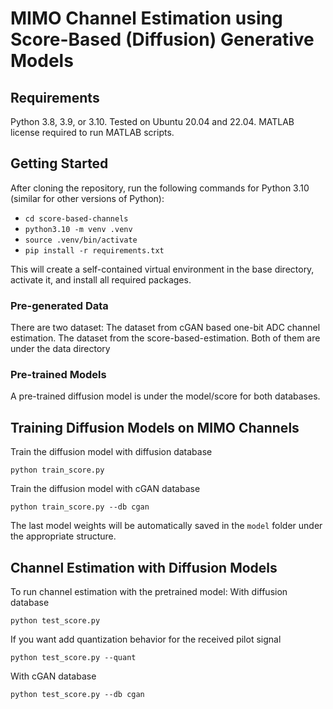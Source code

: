 # MIMO Channel Estimation using Score-Based (Diffusion) Generative Models


## Requirements
Python 3.8, 3.9, or 3.10. Tested on Ubuntu 20.04 and 22.04. MATLAB license required to run MATLAB scripts.

## Getting Started
After cloning the repository, run the following commands for Python 3.10 (similar for other versions of Python):
- `cd score-based-channels`
- `python3.10 -m venv .venv`
- `source .venv/bin/activate`
- `pip install -r requirements.txt`

This will create a self-contained virtual environment in the base directory, activate it, and install all required packages.

### Pre-generated Data
There are two dataset: 
The dataset from cGAN based one-bit ADC channel estimation.
The dataset from the score-based-estimation.
Both of them are under the data directory

### Pre-trained Models
A pre-trained diffusion model is under the model/score for both databases.


## Training Diffusion Models on MIMO Channels
Train the diffusion model with diffusion database
```
python train_score.py
```
Train the diffusion model with cGAN database
```
python train_score.py --db cgan
```

The last model weights will be automatically saved in the `model` folder under the appropriate structure. 

## Channel Estimation with Diffusion Models
To run channel estimation with the pretrained model:
With diffusion database
```
python test_score.py
````
If you want add quantization behavior for the received pilot signal
```
python test_score.py --quant
````
With cGAN database
```
python test_score.py --db cgan
````

